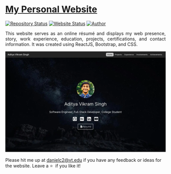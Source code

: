 # <a href="https://www.danielcho.com" target="_blank">My Personal Website</a>

[![Repository Status](https://img.shields.io/badge/Repository%20Status-Maintained-dark%20green.svg)](https://github.com/danielcho64/danielcho64.github.io)
[![Website Status](https://img.shields.io/badge/Website%20Status-Online-green)](https://www.danielcho.com)
[![Author](https://img.shields.io/badge/Author-Aditya%20Vikram%20Singh-blue.svg)](https://www.linkedin.com/in/danieljungraecho/)

 <p align="justify">This website serves as an online résumé and displays my web presence, story, work experience, education, projects, certifications, and contact information. It was created using ReactJS, Bootstrap, and CSS.</p>

![Personal Résume Website](https://raw.githubusercontent.com/AVS1508/AVS1508.github.io/main/website-display.webp)

Please hit me up at danielc2@vt.edu if you have any feedback or ideas for the website. Leave a :star: &nbsp;if you like it!
